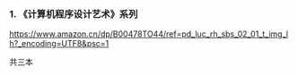 ### 1. 《计算机程序设计艺术》系列
<https://www.amazon.cn/dp/B00478TO44/ref=pd_luc_rh_sbs_02_01_t_img_lh?_encoding=UTF8&psc=1>

共三本